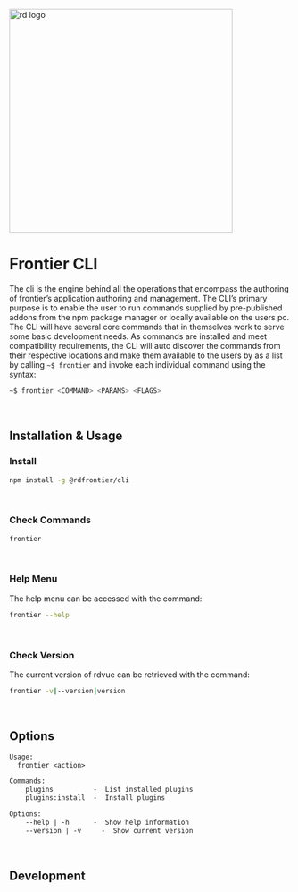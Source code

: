 <div align="left">
  <br/>
  <a href="https://www.realdecoy.com/jamaica/" title="REALDECOY">
    <img width=400px src="https://www.realdecoy.com/wp-content/uploads/2019/02/Realdecoy-logo-transparent.png" alt="rd logo">
  </a>
  <br/>
</div>

# Frontier CLI

The cli is the engine behind all the operations that encompass the authoring of
frontier’s application authoring and management. The CLI’s primary purpose is to
enable the user to run commands supplied by pre-published addons from the npm
package manager or locally available on the users pc. The CLI will have several
core commands that in themselves work to serve some basic development needs. As
commands are installed and meet compatibility requirements, the CLI will auto
discover the commands from their respective locations and make them available to
the users by as a list by calling `~$ frontier` and invoke each individual
command using the syntax:

```bash
~$ frontier <COMMAND> <PARAMS> <FLAGS>
```

&nbsp; &nbsp;

## Installation & Usage

<!-- custom-usage -->

### Install

```bash
npm install -g @rdfrontier/cli
```

&nbsp; &nbsp;

### Check Commands

```bash
frontier
```

&nbsp; &nbsp;

### Help Menu

The help menu can be accessed with the command:

```bash
frontier --help
```

&nbsp; &nbsp;

### Check Version

The current version of rdvue can be retrieved with the command:

```bash
frontier -v|--version|version
```

&nbsp; &nbsp;

## Options

```txt
Usage:
  frontier <action>

Commands:
    plugins          -  List installed plugins
    plugins:install  -  Install plugins

Options:
    --help | -h      -  Show help information
    --version | -v     -  Show current version
```

&nbsp; &nbsp; &nbsp;

## Development

```bash

```

&nbsp; &nbsp; &nbsp;
